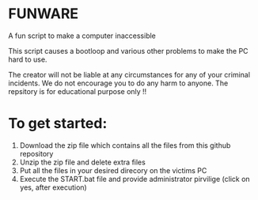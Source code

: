 # FUNWARE
A fun script to make a computer inaccessible

This script causes a bootloop and various other problems to make the PC hard to use.

The creator will not be liable at any circumstances for any of your criminal incidents. We do not encourage you to do any harm to anyone. The repsitory is for educational purpose only !!


To get started:
================
1. Download the zip file which contains all the files from this github repository
2. Unzip the zip file and delete extra files
3. Put all the files in your desired direcory on the victims PC
4. Execute the START.bat file and provide administrator pirvilige (click on yes, after execution)
